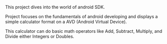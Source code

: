 This project dives into the world of android SDK.

Project focuses on the fundamentals of android developing and displays a 
simple calculator format on a AVD (Android Virtual Device).

This calculator can do basic math operators like Add, Subtract, Multiply, and Divide
either Integers or Doubles.
